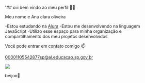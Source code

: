 '## oiii bem vindo ao meu perfil 👋💙

Meu nome e Ana clara oliveira

-Estou estudando na [Alura](https://www.alura.com.br)
-Estou me desenvolvendo na linguagem JavaScript
-Utilizo esse espaço para minha organização e compartilhamento dos meu projetos desenvolvidos

Você pode entrar em contato comigo 📫

00001105542877sp@al.educacao.sp.gov.br

![](https://media.giphy.com/media/v1.Y2lkPTc5MGI3NjExZnRpeHRhcTc0b3dkMng0N2N5M2Vicm00cmg0anZjMHR4aHo1bW96eiZlcD12MV9naWZzX3NlYXJjaCZjdD1n/USDLzEBaDObgWuWywy/giphy.gif)

beijoo💟
